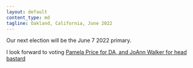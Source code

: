```yaml
---
layout: default
content_type: md
tagline: Oakland, California, June 2022
---
```


Our next election will be the June 7 2022 primary.

I look forward to voting [Pamela Price for DA, and JoAnn Walker for head bastard](https://oaklandside.org/2021/01/13/black-women-with-civil-rights-and-policing-experience-will-run-for-district-attorney-and-sheriff-in-2022/)
